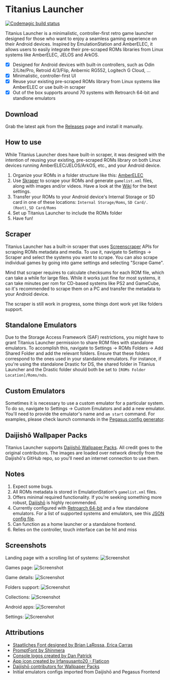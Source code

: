 # Titanius Launcher

[![Codemagic build status](https://api.codemagic.io/apps/641a93e956ceb17664370612/android-workflow/status_badge.svg)](https://codemagic.io/apps/641a93e956ceb17664370612/android-workflow/latest_build)

Titanius Launcher is a minimalistic, controller-first retro game launcher designed for those who want to enjoy a seamless gaming experience on their Android devices. 
Inspired by EmulationStation and AmberELEC, it allows users to easily integrate their pre-scraped ROMs libraries from Linux systems like AmberELEC, JELOS and ArkOS. 

- [x] Designed for Android devices with built-in controllers, such as Odin 2/Lite/Pro, Retroid 4/3/Flip, Anbernic RG552, Logitech G Cloud, ...
- [x] Minimalistic, controller-first UI
- [x] Reuse your existing pre-scraped ROMs library from Linux systems like AmberELEC or use built-in scraper
- [x] Out of the box supports around 70 systems with Retroarch 64-bit and standlone emulators

## Download

Grab the latest apk from the [Releases](https://github.com/dsolonenko/titanius-launcher/releases) page and install it manually.

## How to use

While Titanius Launcher does have built-in scraper, it was designed with the intention of reusing your existing, pre-scraped ROMs library on both Linux devices running AmberELEC/JELOS/ArkOS, etc., and your Android device.

1. Organize your ROMs in a folder structure like this: [AmberELEC](https://amberelec.org/systems/)
2. Use [Skraper](https://www.skraper.net/) to scrape your ROMs and generate `gamelist.xml` files, along with images and/or videos. Have a look at the [Wiki](https://github.com/dsolonenko/titanius-launcher/wiki/Skraper-Settings) for the best settings.
3. Transfer your ROMs to your Android device's Internal Storage or SD card in one of these locations: `Internal Storage/Roms`, `SD Card/. (Root)`, `SD Card/Roms`
4. Set up Titanius Launcher to include the ROMs folder
5. Have fun!

## Scraper

Titanius Launcher has a built-in scraper that uses [Screenscraper](https://www.screenscraper.fr) APIs for scraping ROMs metadata and media.
To use it, navigate to Settings -> Scraper and select the systems you want to scrape.
You can also scrape individual games by going into game settings and selecting "Scrape Game".

Mind that scraper requires to calculate checksums for each ROM file, which can take a while for large files.
While it works just fine for most systems, it can take minutes per rom for CD-based systems like PS2 and GameCube, so it's recommended to scrape them on a PC and transfer the metadata to your Android device. 

The scraper is still work in progress, some things dont work yet like folders support.

## Standalone Emulators

Due to the Storage Access Framework (SAF) restrictions, you might have to grant Titanius Launcher permission to share ROM files with standalone emulators. 
To accomplish this, navigate to Settings -> ROMs Folders -> Add Shared Folder and add the relevant folders. Ensure that these folders correspond to the ones used in your standalone emulators. 
For instance, if you're using the standalone Drastic for DS, the shared folder in Titanius Launcher and the Drastic folder should both be set to `[ROMs Folder Location]/Roms/nds`.

## Custom Emulators

Sometimes it is necessary to use a custom emulator for a particular system. To do so, navigate to Settings -> Custom Emulators and add a new emulator.
You'll need to provide the emulator's name and `am start` command. For examples, please check launch commands in the [Pegasus config generator](https://pegasus-frontend.org/tools/metagen-android/).

## Daijishō Wallpaper Packs

Titanius Launcher supports [Daijishō Wallpaper Packs](https://daijishou.github.io/Gallery/).
All credit goes to the original contributors. The images are loaded over network directly from the Daijishō's GitHub repo, so you'll need an internet connection to use them.

## Notes

1. Expect some bugs.
2. All ROMs metadata is stored in EmulationStation's `gamelist.xml` files.
3. Offers minimal required functionality. If you're seeking something more robust, [Daijishō](https://github.com/magneticchen/Daijishou) is highly recommended.
4. Currently configured with [Retroarch 64-bit](https://buildbot.libretro.com/stable/1.15.0/android/RetroArch_aarch64.apk) and a few standalone emulators. For a list of supported systems and emulators, see this [JSON config file](assets/metadata.json).
5. Can function as a home launcher or a standalone frontend.
6. Relies on the controller, touch interface can be hit and miss

## Screenshots

Landing page with a scrolling list of systems:
![Screenshot](assets/screenshots/01.png)

Games page:
![Screenshot](assets/screenshots/02.png)

Game details:
![Screenshot](assets/screenshots/03.png)

Folders support:
![Screenshot](assets/screenshots/04.png)

Collections:
![Screenshot](assets/screenshots/07.png)

Android apps:
![Screenshot](assets/screenshots/05.png)

Settings:
![Screenshot](assets/screenshots/06.png)

## Attributions

- [Staatliches Font designed by Brian LaRossa, Erica Carras](https://fonts.google.com/specimen/Staatliches/about)
- [PromptFont by Shinmera](https://github.com/Shinmera/promptfont/)
- [Console logos created by Dan Patrick](https://archive.org/details/console-logos-professionally-redrawn-plus-official-versions)
- [App icon created by Irfansusanto20 - Flaticon](https://www.flaticon.com/free-icons/game-console)
- [Daijishō contributors for Wallpaper Packs](https://daijishou.github.io/Gallery/)
- Initial emulators configs imported from Daijishō and Pegasus Frontend
